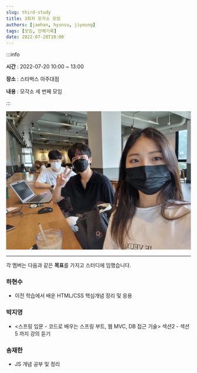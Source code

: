 ```yaml
---
slug: third-study
title: 3회차 모각소 모임
authors: [jaehan, hyunsu, jiyoung]
tags: [모임, 단체기록]
date: 2022-07-20T10:00
---
```


:::info

**시간** : 2022-07-20 10:00 ~ 13:00

**장소** : 스타벅스 아주대점

**내용** : 모각소 세 번째 모임

:::

![3회차 단체사진](./img.jpg)

---

각 멤버는 다음과 같은 **목표**를 가지고 스터디에 임했습니다.

### 하현수

- 이전 학습에서 배운 HTML/CSS 핵심개념 정리 및 응용

### 박지영

- <스프링 입문 - 코드로 배우는 스프링 부트, 웹 MVC, DB 접근 기술> 섹션2 - 섹션5 까지 강의 듣기

### 송재한

- JS 개념 공부 및 정리
